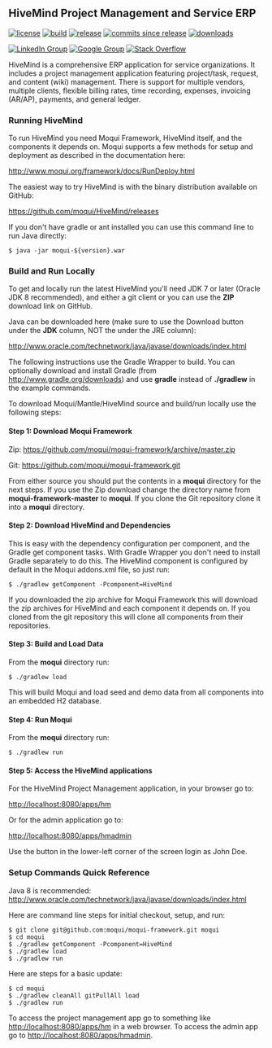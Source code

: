 ## HiveMind Project Management and Service ERP

[![license](http://img.shields.io/badge/license-CC0%201.0%20Universal-blue.svg)](https://github.com/moqui/HiveMind/blob/master/LICENSE.md)
[![build](https://travis-ci.org/moqui/HiveMind.svg)](https://travis-ci.org/moqui/HiveMind)
[![release](http://img.shields.io/github/release/moqui/HiveMind.svg)](https://github.com/moqui/HiveMind/releases)
[![commits since release](http://img.shields.io/github/commits-since/moqui/HiveMind/v1.1.5.svg)](https://github.com/moqui/HiveMind/commits/master)
[![downloads](http://img.shields.io/github/downloads/moqui/HiveMind/total.svg)](https://github.com/moqui/HiveMind/releases)

[![LinkedIn Group](https://img.shields.io/badge/linked%20in%20group-moqui-blue.svg)](https://www.linkedin.com/groups/4640689)
[![Google Group](https://img.shields.io/badge/google%20group-moqui--applications-blue.svg)](https://groups.google.com/d/forum/moqui-applications)
[![Stack Overflow](https://img.shields.io/badge/stack%20overflow-moqui-blue.svg)](http://stackoverflow.com/questions/tagged/moqui)

HiveMind is a comprehensive ERP application for service organizations. It includes a project management application 
featuring project/task, request, and content (wiki) management. There is support for multiple vendors, multiple clients, 
flexible billing rates, time recording, expenses, invoicing (AR/AP), payments, and general ledger.

### Running HiveMind

To run HiveMind you need Moqui Framework, HiveMind itself, and the components it depends on. Moqui supports a few 
methods for setup and deployment as described in the documentation here:

<http://www.moqui.org/framework/docs/RunDeploy.html>

The easiest way to try HiveMind is with the binary distribution available on GitHub:

<https://github.com/moqui/HiveMind/releases>

If you don't have gradle or ant installed you can use this command line to run Java directly:

    $ java -jar moqui-${version}.war

### Build and Run Locally

To get and locally run the latest HiveMind you'll need JDK 7 or later (Oracle JDK 8 recommended), and either a git 
client or you can use the **ZIP** download link on GitHub.

Java can be downloaded here (make sure to use the Download button under the **JDK** column, NOT the under the JRE column):

<http://www.oracle.com/technetwork/java/javase/downloads/index.html>

The following instructions use the Gradle Wrapper to build. You can optionally download and install Gradle 
(from <http://www.gradle.org/downloads>) and use **gradle** instead of **./gradlew** in the example commands.

To download Moqui/Mantle/HiveMind source and build/run locally use the following steps:

#### Step 1: Download Moqui Framework

Zip: <https://github.com/moqui/moqui-framework/archive/master.zip>

Git: <https://github.com/moqui/moqui-framework.git>

From either source you should put the contents in a **moqui** directory for the next steps. If you use the Zip download 
change the directory name from **moqui-framework-master** to **moqui**. If you clone the Git repository clone it into 
a **moqui** directory. 

#### Step 2: Download HiveMind and Dependencies

This is easy with the dependency configuration per component, and the Gradle get component tasks. With Gradle Wrapper 
you don't need to install Gradle separately to do this. The HiveMind component is configured by default in the Moqui 
addons.xml file, so just run:

    $ ./gradlew getComponent -Pcomponent=HiveMind

If you downloaded the zip archive for Moqui Framework this will download the zip archives for HiveMind and each 
component it depends on. If you cloned from the git repository this will clone all components from their repositories. 

#### Step 3: Build and Load Data

From the **moqui** directory run:
 
    $ ./gradlew load

This will build Moqui and load seed and demo data from all components into an embedded H2 database.

#### Step 4: Run Moqui

From the **moqui** directory run:
 
    $ ./gradlew run

#### Step 5: Access the HiveMind applications

For the HiveMind Project Management application, in your browser go to:

<http://localhost:8080/apps/hm>

Or for the admin application go to:

<http://localhost:8080/apps/hmadmin>

Use the button in the lower-left corner of the screen login as John Doe.

### Setup Commands Quick Reference

Java 8 is recommended: <http://www.oracle.com/technetwork/java/javase/downloads/index.html>

Here are command line steps for initial checkout, setup, and run:

    $ git clone git@github.com:moqui/moqui-framework.git moqui
    $ cd moqui
    $ ./gradlew getComponent -Pcomponent=HiveMind
    $ ./gradlew load
    $ ./gradlew run

Here are steps for a basic update:

    $ cd moqui
    $ ./gradlew cleanAll gitPullAll load
    $ ./gradlew run

To access the project management app go to something like <http://localhost:8080/apps/hm> in a
web browser. To access the admin app go to <http://localhost:8080/apps/hmadmin>.
